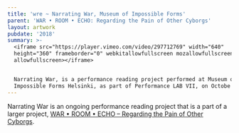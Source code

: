 ```yaml
---
title: 'wre ~ Narrating War, Museum of Impossible Forms'
parent: 'WAR • ROOM • ECHO: Regarding the Pain of Other Cyborgs'
layout: artwork
pubdate: '2018'
summary: >-
  <iframe src="https://player.vimeo.com/video/297712769" width="640"
  height="360" frameborder="0" webkitallowfullscreen mozallowfullscreen
  allowfullscreen></iframe>


  Narrating War, is a performance reading project performed at Museum of
  Impossible Forms Helsinki, as part of Performance LAB VII, on Octobe 12, 2018.
---
```

Narrating War is an ongoing performance reading project that is a part of a larger project, [WAR • ROOM • ECHO – Regarding the Pain of Other Cyborgs](https://aliakbarmehta.com/projects/war-room-echo.html).
